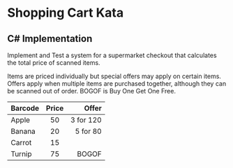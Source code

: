 # Shopping Cart Kata
## C# Implementation
Implement and Test a system for a supermarket checkout that calculates the total price of scanned items.

Items are priced individually but special offers may apply on certain items. Offers apply when multiple items are purchased together, although they can be scanned out of order. BOGOF is Buy One Get One Free.

| Barcode        | Price           | Offer  |
| -------------- |:---------------:| --------------:|
| Apple          | 50              | 3 for 120      |
| Banana         | 20              | 5 for 80       |
| Carrot         | 15              |                |
| Turnip         | 75              | BOGOF          |
